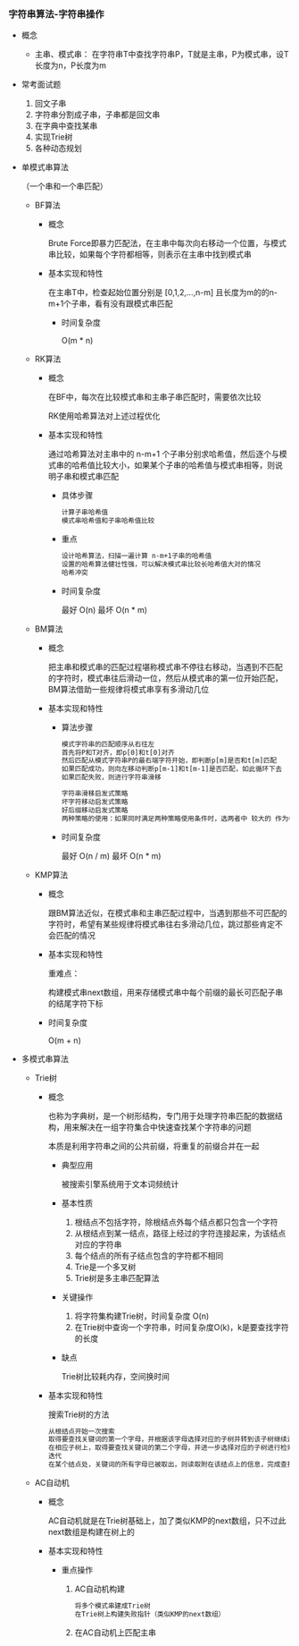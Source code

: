 ### 字符串算法-字符串操作

* 概念

  * 主串、模式串： 在字符串T中查找字符串P，T就是主串，P为模式串，设T长度为n，P长度为m

    


* 常考面试题
  1. 回文子串
  2. 字符串分割成子串，子串都是回文串
  3. 在字典中查找某串
  4. 实现Trie树
  5. 各种动态规划



* 单模式串算法

  （一个串和一个串匹配）

  * BF算法

    * 概念

      Brute Force即暴力匹配法，在主串中每次向右移动一个位置，与模式串比较，如果每个字符都相等，则表示在主串中找到模式串

    * 基本实现和特性

      在主串T中，检查起始位置分别是 [0,1,2,...,n-m] 且长度为m的的n-m+1个子串，看有没有跟模式串匹配

      * 时间复杂度

        O(m * n)

  * RK算法

    * 概念

      在BF中，每次在比较模式串和主串子串匹配时，需要依次比较

      RK使用哈希算法对上述过程优化

    * 基本实现和特性

      通过哈希算法对主串中的 n-m+1 个子串分别求哈希值，然后逐个与模式串的哈希值比较大小，如果某个子串的哈希值与模式串相等，则说明子串和模式串匹配

      * 具体步骤

        ``` tex
        计算子串哈希值
        模式串哈希值和子串哈希值比较
        ```

      * 重点

        ``` tex
        设计哈希算法，扫描一遍计算 n-m+1子串的哈希值
        设置的哈希算法健壮性强，可以解决模式串比较长哈希值大对的情况
        哈希冲突
        ```

      * 时间复杂度

        最好 O(n)   最坏 O(n * m)

  * BM算法

    * 概念

      把主串和模式串的匹配过程堪称模式串不停往右移动，当遇到不匹配的字符时，模式串往后滑动一位，然后从模式串的第一位开始匹配，BM算法借助一些规律将模式串享有多滑动几位

    * 基本实现和特性

      * 算法步骤

        ``` tex
        模式字符串的匹配顺序从右往左
        首先将P和T对齐，即p[0]和t[0]对齐
        然后匹配从模式字符串P的最右端字符开始，即判断p[m]是否和t[m]匹配
        如果匹配成功，则向左移动判断p[m-1]和t[m-1]是否匹配，如此循环下去
        如果匹配失败，则进行字符串滑移
        
        字符串滑移启发式策略
        坏字符移动启发式策略
        好后缀移动启发式策略
        两种策略的使用：如果同时满足两种策略使用条件时，选两者中 较大的 作为模式串向右滑移的距离
        ```

        

      * 时间复杂度

        最好 O(n / m)   最坏 O(n * m)

  * KMP算法

    * 概念

      跟BM算法近似，在模式串和主串匹配过程中，当遇到那些不可匹配的字符时，希望有某些规律将模式串往右多滑动几位，跳过那些肯定不会匹配的情况

    * 基本实现和特性

      重难点：

      构建模式串next数组，用来存储模式串中每个前缀的最长可匹配子串的结尾字符下标

    * 时间复杂度

      O(m + n)





* 多模式串算法

  * Trie树

    * 概念

      也称为字典树，是一个树形结构，专门用于处理字符串匹配的数据结构，用来解决在一组字符集合中快速查找某个字符串的问题

      本质是利用字符串之间的公共前缀，将重复的前缀合并在一起

      * 典型应用

        被搜索引擎系统用于文本词频统计

      * 基本性质

        1. 根结点不包括字符，除根结点外每个结点都只包含一个字符
        2. 从根结点到某一结点，路径上经过的字符连接起来，为该结点对应的字符串
        3. 每个结点的所有子结点包含的字符都不相同
        4. Trie是一个多叉树
        5. Trie树是多主串匹配算法

      * 关键操作

        1. 将字符集构建Trie树，时间复杂度 O(n)
        2. 在Trie树中查询一个字符串，时间复杂度O(k)，k是要查找字符的长度

      * 缺点

        Trie树比较耗内存，空间换时间

    * 基本实现和特性

      搜索Trie树的方法

      ``` tex
      从根结点开始一次搜索
      取得要查找关键词的第一个字母，并根据该字母选择对应的子树并转到该子树继续进行检索
      在相应子树上，取得要查找关键词的第二个字母，并进一步选择对应的子树进行检索
      迭代
      在某个结点处，关键词的所有字母已被取出，则读取附在该结点上的信息，完成查找
      ```

      

      

  * AC自动机

    * 概念

      AC自动机就是在Trie树基础上，加了类似KMP的next数组，只不过此next数组是构建在树上的

    * 基本实现和特性

      * 重点操作

        1. AC自动机构建

           ``` tex
           将多个模式串建成Trie树
           在Trie树上构建失败指针（类似KMP的next数组）
           ```

        2. 在AC自动机上匹配主串

      

      

      

      

      

      

      

      

      